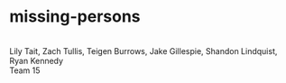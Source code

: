 # missing-persons
<br>
Lily Tait, Zach Tullis, Teigen Burrows, Jake Gillespie, Shandon Lindquist, Ryan Kennedy
<br>
Team 15

